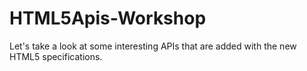 HTML5Apis-Workshop
==================

Let's take a look at some interesting APIs that are added with the new HTML5 specifications.
